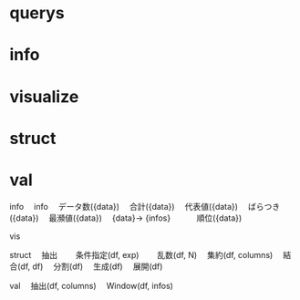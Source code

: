 # querys

# info
# visualize
# struct
# val

info
　info
    　データ数({data})
    　合計({data})
    　代表値({data})
    　ばらつき({data})
    　最瀕値({data})
　{data}-> {infos}
　　　順位({data})

vis

struct
　抽出
　　条件指定(df, exp)
　　乱数(df, N)
　集約(df, columns)
　結合(df, df)
　分割(df)
　生成(df)
　展開(df)

val
　抽出(df, columns)
　Window(df, infos)